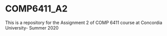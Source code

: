 # COMP6411_A2
This is a repository for the Assignment 2 of COMP 6411 course at Concordia University- Summer 2020 
